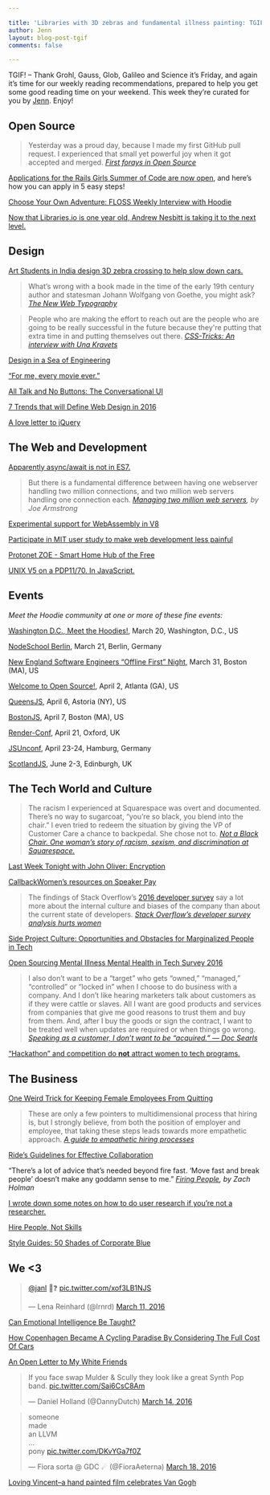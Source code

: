 ```yaml
---

title: 'Libraries with 3D zebras and fundamental illness painting: TGIF (75)'
author: Jenn
layout: blog-post-tgif
comments: false

---
```



TGIF! – Thank Grohl, Gauss, Glob, Galileo and Science it’s Friday, and again it’s time for our weekly reading recommendations, prepared to help you get some good reading time on your weekend. This week they’re curated for you by [Jenn](http://twitter.com/jennwrites). Enjoy!


## Open Source

> Yesterday was a proud day, because I made my first GitHub pull request. I experienced that small yet powerful joy when it got accepted and merged.
<cite>[First forays in Open Source](http://sjnorth.github.io/tech/2016/03/13/First-Forays-into-Open-Source.html) </cite>

[Applications for the Rails Girls Summer of Code are now open](http://railsgirlssummerofcode.org/blog/2016-03-17-how-to-apply-2016), and here’s how you can apply in 5 easy steps!

[Choose Your Own Adventure: FLOSS Weekly Interview with Hoodie](http://hood.ie/blog/choose-your-own-adventure.html)

[Now that Libraries.io is one year old, Andrew Nesbitt is taking it to the next level.](https://medium.com/@teabass/happy-1st-birthday-libraries-io-7d0dc9525276)


## Design

[Art Students in India design 3D zebra crossing to help slow down cars.](https://twitter.com/salman2979/status/708568892784943104)

> What’s wrong with a book made in the time of the early 19th century author and statesman Johann Wolfgang von Goethe, you might ask?
<cite>[The New Web Typography](https://www.robinrendle.com/essays/new-web-typography/)</cite>

> People who are making the effort to reach out are the people who are going to be really successful in the future because they're putting that extra time in and putting themselves out there.
<cite>[CSS-Tricks: An interview with Una Kravets](https://css-tricks.com/an-interview-with-una-kravets/)</cite>

[Design in a Sea of Engineering](http://www.tedgoas.com/blog/design-in-a-sea-of-engineering)

[“For me, every movie ever.”](https://twitter.com/HoeflerCo/status/708311287575482368)

[All Talk and No Buttons: The Conversational UI](http://alistapart.com/article/all-talk-and-no-buttons-the-conversational-ui)

[7 Trends that will Define Web Design in 2016](http://www.sitepoint.com/7-trends-that-will-define-web-design-in-2016/)

[A love letter to jQuery](http://madebymike.com.au/writing/love-letter-to-jquery/)


## The Web and Development

[Apparently async/await is not in ES7.](https://twitter.com/nolanlawson/status/709172872095334400)

> But there is a fundamental difference between having one webserver handling two million connections, and two million web servers handling one connection each.
<cite>[Managing two million web servers](http://joearms.github.io/2016/03/13/Managing-two-million-webservers.html), by Joe Armstrong</cite>

[Experimental support for WebAssembly in V8](http://v8project.blogspot.de/2016/03/experimental-support-for-webassembly.html)

[Participate in MIT user study to make web development less painful](https://docs.google.com/forms/d/1ldqLhxff_uP7C3nON0TE07XQx6sh3-FG36zCqlvN5Os/viewform)

[Protonet ZOE - Smart Home Hub of the Free](https://www.indiegogo.com/projects/protonet-zoe-smart-home-hub-of-the-free#/)

[UNIX V5 on a PDP11/70. In JavaScript.](https://twitter.com/jpmens/status/710055871544500226)

## Events

*Meet the Hoodie community at one or more of these fine events:*

[Washington D.C., Meet the Hoodies!](https://ti.to/hoodie/dc-meet-the-hoodies), March 20, Washington, D.C., US

[NodeSchool Berlin](https://ti.to/nodeschool-berlin/18), March 21, Berlin, Germany

[New England Software Engineers “Offline First” Night](http://www.meetup.com/new-england-engineers/events/229149674/), March 31, Boston (MA), US

[Welcome to Open Source!](http://www.meetup.com/Jr-Dev-Mentoring/events/228951389/), April 2, Atlanta (GA), US

[QueensJS](http://www.meetup.com/QueensJS/), April 6, Astoria (NY), US

[BostonJS](http://www.meetup.com/boston_JS/), April 7, Boston (MA), US

[Render-Conf](http://2016.render-conf.com/), April 21, Oxford, UK

[JSUnconf](http://2016.jsunconf.eu/), April 23-24, Hamburg, Germany

[ScotlandJS](http://scotlandjs.com/), June 2-3, Edinburgh, UK

## The Tech World and Culture

> The racism I experienced at Squarespace was overt and documented. There’s no way to sugarcoat, “you’re so black, you blend into the chair.” I even tried to redeem the situation by giving the VP of Customer Care a chance to backpedal. She chose not to.
<cite>[Not a Black Chair. One woman’s story of racism, sexism, and discrimination at Squarespace.](https://medium.com/@amelielamont/not-a-black-chair-8a8e7e2b9140)</cite>

[Last Week Tonight with John Oliver: Encryption](https://www.youtube.com/watch?v=zsjZ2r9Ygzw)

[CallbackWomen’s resources on Speaker Pay](http://www.callbackwomen.com/speaker-pay.html)

> The findings of Stack Overflow’s [2016 developer survey](https://stackoverflow.com/research/developer-survey-2016) say a lot more about the internal culture and biases of the company than about the current state of developers.
<cite>[Stack Overflow’s developer survey analysis hurts women](https://medium.com/@glitterwitch/stack-overflow-s-developer-survey-analysis-hurts-women-ec4d568e2352)</cite>


[Side Project Culture: Opportunities and Obstacles for Marginalized People in Tech](https://modelviewculture.com/pieces/side-project-culture-opportunities-and-obstacles-for-marginalized-people-in-tech)

[Open Sourcing Mental Illness Mental Health in Tech Survey 2016](https://cojfunkatroncom.typeform.com/to/Ao6BTw)

> I also don’t want to be a “target” who gets “owned,” “managed,” “controlled” or “locked in” when I choose to do business with a company. And I don’t like hearing marketers talk about customers as if they were cattle or slaves.
> All I want are good products and services from companies that give me good reasons to trust them and buy from them. And, after I buy the goods or sign the contract, I want to be treated well when updates are required or when things go wrong.
<cite>[Speaking as a customer, I don’t want to be “acquired.” — Doc Searls](https://medium.com/@dsearls/speaking-as-a-customer-i-don-t-want-to-be-acquired-d60c1139e433)</cite>

[“Hackathon” and competition do **not** attract women to tech programs.](https://twitter.com/erinrwhite/status/707956467224190976)


## The Business

[One Weird Trick for Keeping Female Employees From Quitting](http://nymag.com/thecut/2016/03/study-women-30s-leave-jobs-because-money.html)

> These are only a few pointers to multidimensional process that hiring is, but I strongly believe, from both the position of employer and employee, that taking these steps leads towards more empathetic approach.
<cite>[A guide to empathetic hiring processes](https://medium.com/@fox/a-guide-to-empathetic-hiring-processes-c11c7ce0cd49)</cite>

[Ride’s Guidelines for Effective Collaboration](https://github.com/ride/collaboration-guides)

“There’s a lot of advice that’s needed beyond fire fast. ‘Move fast and break people’ doesn’t make any goddamn sense to me.” <cite>[Firing People](https://zachholman.com/talk/firing-people), by Zach Holman</cite>

[I wrote down some notes on how to do user research if you’re not a researcher.](https://twitter.com/se/status/710037510735437824)

[Hire People, Not Skills](http://blog.mailchimp.com/hire-people-not-skills/)

[Style Guides: 50 Shades of Corporate Blue](http://madebymike.com.au/writing/style-guides-50-shades-of-corporate-blue/)


## We <3

<blockquote class="twitter-tweet" data-lang="en"><p lang="und" dir="ltr"><a href="https://twitter.com/janl">@janl</a> 👑❓ <a href="https://t.co/xof3LB1NJS">pic.twitter.com/xof3LB1NJS</a></p>&mdash; Lena Reinhard (@lrnrd) <a href="https://twitter.com/lrnrd/status/708329321165934593">March 11, 2016</a></blockquote>
<script async src="//platform.twitter.com/widgets.js" charset="utf-8"></script>

[Can Emotional Intelligence Be Taught?](http://www.nytimes.com/2013/09/15/magazine/can-emotional-intelligence-be-taught.html?_r=0)

[How Copenhagen Became A Cycling Paradise By Considering The Full Cost Of Cars](http://www.fastcoexist.com/3046345/how-copenhagen-became-a-cycling-paradise-by-considering-the-full-cost-of-cars)

[An Open Letter to My White Friends](http://kronda.com/an-open-letter-to-my-white-friends/)

<blockquote class="twitter-tweet" data-lang="en"><p lang="en" dir="ltr">If you face swap Mulder &amp; Scully they look like a great Synth Pop band. <a href="https://t.co/Sai6CsC8Am">pic.twitter.com/Sai6CsC8Am</a></p>&mdash; Daniel Holland (@DannyDutch) <a href="https://twitter.com/DannyDutch/status/709472084729208833">March 14, 2016</a></blockquote>
<script async src="//platform.twitter.com/widgets.js" charset="utf-8"></script>

<blockquote class="twitter-tweet" data-lang="en"><p lang="en" dir="ltr">someone<br>made<br>an LLVM<br>...<br>pony <a href="https://t.co/DKvYGa7f0Z">pic.twitter.com/DKvYGa7f0Z</a></p>&mdash; Fiora sorta @ GDC ☄ (@FioraAeterna) <a href="https://twitter.com/FioraAeterna/status/710669360612777985">March 18, 2016</a></blockquote>
<script async src="//platform.twitter.com/widgets.js" charset="utf-8"></script>

[Loving Vincent–a hand painted film celebrates Van Gogh](https://www.youtube.com/watch?v=47h6pQ6StCk)


<!-- Tumblr entry from last week, or pick your favourite one -->
